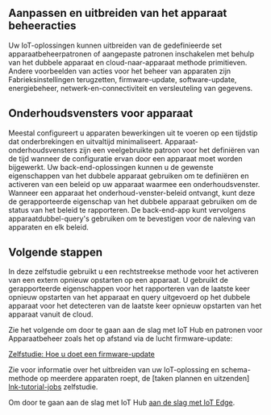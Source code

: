 ## <a name="customize-and-extend-the-device-management-actions"></a>Aanpassen en uitbreiden van het apparaat beheeracties

Uw IoT-oplossingen kunnen uitbreiden van de gedefinieerde set apparaatbeheerpatronen of aangepaste patronen inschakelen met behulp van het dubbele apparaat en cloud-naar-apparaat methode primitieven. Andere voorbeelden van acties voor het beheer van apparaten zijn Fabrieksinstellingen terugzetten, firmware-update, software-update, energiebeheer, netwerk-en-connectiviteit en versleuteling van gegevens.

## <a name="device-maintenance-windows"></a>Onderhoudsvensters voor apparaat

Meestal configureert u apparaten bewerkingen uit te voeren op een tijdstip dat onderbrekingen en uitvaltijd minimaliseert. Apparaat-onderhoudsvensters zijn een veelgebruikte patroon voor het definiëren van de tijd wanneer de configuratie ervan door een apparaat moet worden bijgewerkt. Uw back-end-oplossingen kunnen u de gewenste eigenschappen van het dubbele apparaat gebruiken om te definiëren en activeren van een beleid op uw apparaat waarmee een onderhoudsvenster. Wanneer een apparaat het onderhoud-venster-beleid ontvangt, kunt deze de gerapporteerde eigenschap van het dubbele apparaat gebruiken om de status van het beleid te rapporteren. De back-end-app kunt vervolgens apparaatdubbel-query's gebruiken om te bevestigen voor de naleving van apparaten en elk beleid.

## <a name="next-steps"></a>Volgende stappen

In deze zelfstudie gebruikt u een rechtstreekse methode voor het activeren van een extern opnieuw opstarten op een apparaat. U gebruikt de gerapporteerde eigenschappen voor het rapporteren van de laatste keer opnieuw opstarten van het apparaat en query uitgevoerd op het dubbele apparaat voor het detecteren van de laatste keer opnieuw opstarten van het apparaat vanuit de cloud.

Zie het volgende om door te gaan aan de slag met IoT Hub en patronen voor Apparaatbeheer zoals het op afstand via de lucht firmware-update:

[Zelfstudie: Hoe u doet een firmware-update][lnk-fwupdate]

Zie voor informatie over het uitbreiden van uw IoT-oplossing en schema-methode op meerdere apparaten roept, de [taken plannen en uitzenden] [ lnk-tutorial-jobs] zelfstudie.

Om door te gaan aan de slag met IoT Hub [aan de slag met IoT Edge][lnk-iot-edge].

[lnk-fwupdate]: ../articles/iot-hub/tutorial-firmware-update.md
[lnk-tutorial-jobs]: ../articles/iot-hub/iot-hub-node-node-schedule-jobs.md
[lnk-iot-edge]: ../articles/iot-edge/tutorial-simulate-device-linux.md